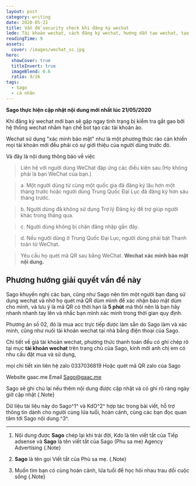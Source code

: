 ```yaml
---
layout: post
category: writing
date: 2020-05-21
title: Vấn đề security check khi đăng ký wechat
lede: Tài khoản wechat, cách đăng ký wechat, hướng dẫn tạo wechat, tạo wechat.
readingTime: 9
assets:
  cover: /images/wechat_sc.jpg
hero:
  showCover: true
  titleInvert: true
  imageBlend: 0.6
  ratio: 9/16
tags:
  - Sago
  - cá nhân
---
```

**Sago thực hiện cập nhật nội dung mới nhất lúc 21/05/2020**

Khi đăng ký wechat mới bạn sẽ gặp ngay tình trạng bị kiểm tra gắt gao bởi hệ thống wechat nhằm hạn chế bot tạo các tài khoản ảo.

Wechat sử dụng "xác minh bảo mật" như là một phương thức rào cản khiến mọi tài khoản mới đều phải có sự giới thiệu của người dùng trước đó.

<Media ratio="844/1500" image="/images/wechat_sc.jpg"/>

Và đây là nội dung thông báo về việc

> Liên hệ với người dùng WeChat đáp ứng các điều kiện sau.(Họ không phải là bạn WeChat của bạn.)

> a. Một người dùng từ cùng một quốc gia đã đăng ký lâu hơn một tháng trước hoặc người dùng Trung Quốc Đại Lục đã đăng ký hơn sáu tháng trước.

> b. Người dùng đã không sử dụng Trợ lý Đăng ký để trợ giúp người khác trong tháng qua.

> c. Người dùng không bị chặn đăng nhập gần đây.

> d. Nếu người dùng ở Trung Quốc Đại Lục, người dùng phải bật Thanh toán từ WeChat.

> Yêu cầu họ quét mã QR sau bằng WeChat.
> **Wechat xác minh bảo mật nội dung.**

## Phương hướng giải quyết vấn đề này

Sago khuyến nghị các bạn, cũng như Sago nên tìm một người bạn đang sử dụng wechat và nhờ họ quét mã QR dùm mình để xác nhận bảo mật dùm cho mình, và lưu ý là mã QR có thời hạn là **5 phút** mà thôi nên là bạn hãy nhanh nhanh tay lên và nhắc bạn mình xác minh trong thời gian quy định.

Phương án số 02, đó là mua acc trực tiếp được làm sẵn do Sago làm và xác minh, cũng như nuôi tài khoản wechat tại nhà bằng điện thoại của Sago.

Chi tiết về giá tài khoản wechat, phương thức thanh toán đều có ghi chép rõ tại mục **tài khoản wechat** trên trang chủ của Sago, kính mời anh chị em có nhu cầu đặt mua và sử dụng,

mọi chi tiết xin liên hệ zalo 0337036819
Hoặc quét mã QR zalo của Sago

Website gaac.me
Email Sago@gaac.me

Sago sẽ ghi chú lại nếu thêm nội dung được cập nhật và có ghi rõ ràng ngày giờ cập nhật {.Note}

Dữ liệu tài liệu này do Sago^1^ và KdO^2^ hợp tác trong bài viết, hỗ trợ thông tin dành cho người cùng lứa tuổi, hoàn cảnh, cùng các bạn đọc quan tâm tới Sago nội dung.^3^.

---

1. Nội dung được **Sago** chép lại khi trải đời, Kdo là tên viết tắt của Tiếp adsense và **Sago** là tên viết tắt của Sago (Phu sa me) Agency Advertising {.Note}

2. **Sago** là tên gọi Viết tắt của Phù sa mẹ. {.Note}

3. Muốn tìm bạn có cùng hoàn cảnh, lứa tuổi để học hỏi nhau trau dồi cuộc sống {.Note}

<script>
import Media from "../../src/components/Media";

export default {
  components: { Media }
}
</script>
